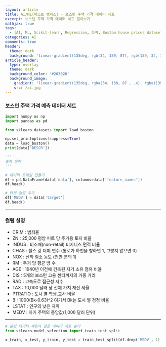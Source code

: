 ```yaml
---
layout: article
title: AI/ML(패스트 캠퍼스) - 보스턴 주택 가격 데이터 세트
excerpt: 보스턴 주택 가격 데이터 세트 알아보기
mathjax: true
tags:
  - [AI, ML, Scikit-learn, Regression, 회귀, Boston house prices dataset]
categories: AI
comments: true
header:
  theme: dark
  background: 'linear-gradient(135deg, rgb(34, 139, 87), rgb(139, 34, 139))'
article_header:
  type: overlay
  theme: dark
  background_color: '#203028'
  background_image:
    gradient: 'linear-gradient(135deg, rgba(34, 139, 87 , .4), rgba(139, 34, 139, .4))'
    src: /ai.jpg
---
```


### 보스턴 주택 가격 예측 데이터 세트

``` python
import numpy as np
import pandas as pd

from sklearn.datasets import load_boston

np.set_printoptions(suppress=True)
data = load_boston()
print(data['DESCR'])

'''
출력 생략
'''

# 데이터 프레임 만들기
df = pd.DataFrame(data['data'], columns=data['feature_names'])
df.head()

# 타겟 컬럼 추가
df['MEDV'] = data['target']
df.head()

```

---

### 컬럼 설명

- CRIM : 범죄율
- ZN : 25,000 평방 피트 당 주거용 토지 비율
- INDUS : 비소매(non-retail) 비지니스 면적 비율
- CHAS : 찰스 강 더미 변수 (통로가 하천을 향하면 1, 그렇지 않으면 0)
- NOX : 산화 질소 농도 (천만 분의 1)
- RM : 주거 당 평균 방 수
- AGE : 1940년 이전에 건축된 자가 소유 점유 비율
- DIS : 5개의 보스턴 고융 센터까지의 가중 거리
- RAD : 고속도로 접근성 지수
- TAX : 10,000 달러 당 전체 가치 재산 세율
- PTRATIO : 도시 별 학생.교사 비율
- B : 1000(Bk-0.63)^2 여기서 Bk는 도시 별 검정 비율
- LSTAT : 인구의 낮은 지위
- MEDV : 자가 주택의 중앙값(1,000 달러 단위)

---

``` python
# 훈련 데이터 세트와 검증 데이터 세트 분리
from sklearn.model_selection import train_test_split

x_train, x_test, y_train, y_test = train_test_split(df.drop('MEDV', 1), df['MEDV'])
```
